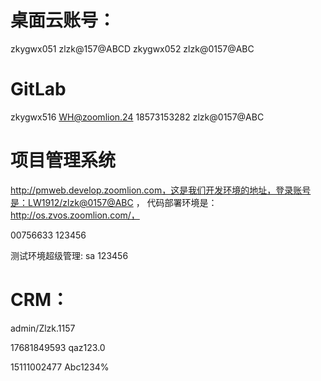 # 桌面云账号：

zkygwx051 zlzk@157@ABCD
zkygwx052 zlzk@0157@ABC

# GitLab

zkygwx516 WH@zoomlion.24
18573153282 zlzk@0157@ABC

# 项目管理系统

http://pmweb.develop.zoomlion.com，这是我们开发环境的地址，登录账号是：LW1912/zlzk@0157@ABC ，
代码部署环境是：http://os.zvos.zoomlion.com/，


00756633
123456

测试环境超级管理:
sa
123456


# CRM：

admin/Zlzk.1157

17681849593
qaz123.0

15111002477   Abc1234%